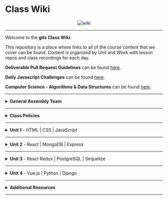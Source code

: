 # Class Wiki

<div align="center">
  <img src="https://i.imgur.com/e2Ma89q.png" alt="wiki">
</div>

___
Welcome to the <b>gits Class Wiki</b>.

This repository is a place where links to all of the course content that we cover can be found. Content is organized by <i>Unit</i> and <i>Week</i> with lesson repos and class recordings for each day.

<b>Deliverable Pull Request Guidelines</b> can be found [here](https://github.com/tree/main/template_pull_request).

<b>Daily Javascript Challenges</b> can be found [here](https://github.com/tree/main/daily_js_challenges).

<b>Computer Science - Algorithms & Data Structures</b> can be found [here](https://github.com/tree/main/cs_data_structures).

____
<details><summary><strong>General Assembly Team</strong></summary><p>

<ul type="none">

<li><details><summary><strong>Instructors</strong></summary><p>

<p>Even though you'll be in different Groups, you'll often engage with each of the instructors at several points and have access to the instructional recordings of <i>all three</i> teams.</p>

<ul type="none">

<li><details><summary>Group 1</summary>

____

<div align="center">
  <img width="200px" src="https://i.imgur.com/W0E8Vel.png" alt="ben">
  <h3>Ben Manning</h3>
  <h4>Lead Instructor</h4>
  <p>Hey everyone, my name is Ben Manning and I’ll be the <b>Lead Instructor</b> for Group 1 in this course. I’ll be leading the majority of your lessons and guiding you throughout this course.</p>
  <p>I’m an engineer specializing in full stack development and working with small start ups. I have worked with a wide range of technologies and teams in my career and look forward to sharing those experiences. I’m excited to be working with y’all throughout the next 3 months!</p>
  <span><a href="https://github.com/ben-manning">GitHub</a> | <a href="https://www.linkedin.com/in/manningben/">LinkedIn</a></span>
  <br>
</div>

____

<div align="center">
  <img width="200px" src="https://i.imgur.com/At6UUjZ.png" alt="nabila">
  <h3>Nabila Ayaba</h3>
  <h4>Instructional Associate</h4>
  <p>Hello, my name is Nabila and I'm the <b>Instructional Associate</b> for Group 1 for the duration of the Immersive.  I will provide support during lessons, grade your assignments, take attendance and help with troubleshooting.</p>
  <p>I'm a barista-turned-software engineer whose hobbies include reading, collecting beautiful stationery, and eating copious amounts of jollof rice!  I  graduated from the GA Software Engineering Immersive in July of 2021, and can't wait to join all of you on this journey!</p>
  <span><a href="https://github.com/nayaba">GitHub</a> | <a href="https://www.linkedin.com/in/nabila-ayaba/">LinkedIn</a> | <a href="https://nayaba.github.io/">My Personal Website</a></span>
  <br>
</div>

____

</p></details></li>

<li><details><summary>Group 2</summary>

____

<div align="center">
  <img width="200px" src="https://i.imgur.com/xDwQZ7E.png" alt="jeremy">
  <h3>Jeremy Taubman</h3>
  <h4>Lead Instructor</h4>
  <p>My name is Jeremy Taubman, I live outside of New York City and have been with GA since 2019. I will be the <b>Lead Instructor</b> for Group 2 for this immersive.</p>
  <p>Outside of programming, I enjoy music, cooking, and solving crossword puzzles. I love learning new things, building up projects with Javascript and Python, and can make some of the best Ramen you’ll ever have.</p>
  <span><a href="https://github.com/taubman33">GitHub</a> | <a href="https://www.linkedin.com/in/jeremy-taubman/">LinkedIn</a></span>
  <br>
</div>

____

<div align="center">
  <img width="200px" src="https://i.imgur.com/TkTJmAs.png" alt="brittany">
  <h3>Brittany Morataya</h3>
  <h4>Instructional Associate</h4>
  <p>My name is Brittany and I will be your <b>Instructor Associate (IA)</b> for Group 2. I will be here as added support through your journey of becoming a software engineer.</p>
  <p>As a GA graduate, I have been in your shoes and understand what it takes to get through such a course. As for my experience, with a focus in front-end design, I freelanced for multiple clients implementing skills from previous experience with managing teams, data collection, and communication to provide a positive and open space for colleagues and clients. This will be my second cohort as an IA and I am excited to guide and help shape your minds.</p>
  <span><a href="https://github.com/bmorataya3">GitHub</a> | <a href="https://www.linkedin.com/in/brittany-morataya/">LinkedIn</a></span>
  <br>
</div>

____

</p></details></li>

<li><details><summary>Group 3</summary>

____

<div align="center">
  <img width="200px" src="https://i.imgur.com/rh0nUDn.png" alt="john">
  <h3>John Jacobs</h3>
  <h4>Lead Instructor</h4>
  <p>Hello! My name is John and I am one of the <b>Lead Instructors</b> for Group 3 of this Software Engineering Immersive. Michael Lackey and I will be leading lessons, grading your assignments, and managing the classroom environment.
I have been with GA since January 2019 first as a student, then as Instructor Associate, and now as Instructor Lead. I love building personal projects and continuing to learn new technologies. ReactJS is my favorite tech and I actually enjoy the debugging process.</p>
  <span><a href="https://github.com/GopherEverett">GitHub</a> | <a href="https://www.linkedin.com/in/john-a-jacobs/">LinkedIn</a> | <a href="https://www.johnandrewjacobs.com/">My Personal Website</a></span>
  <br>
</div>

____

<div align="center">
  <img width="200px" src="https://i.imgur.com/CtbHzuV.png" alt="michael">
  <h3>Michael Lackey</h3>
  <h4>Lead Instructor</h4>
  <p>Hi! My name is Michael and I am one of the <b>Lead Instructors</b> for Group 3 for the duration of the Immersive!  Alongside John Jacobs, I will lead many of your lessons, grade your assignments, and will always be available for questions and debugging.</p>
  <p>I am a software engineer with a proven track record in healthcare. I have a passion for people and love to tackle complex problems. As a seasoned leader, I am driven to help those I work with to see their potential. I’ve been with GA since 2020. I love styling with CSS and working with Front End dev frameworks like ReactJS!</p>
  <span><a href="https://github.com/mlackey9601">GitHub</a> | <a href="https://www.linkedin.com/in/michaelglackey/">LinkedIn</a> | <a href="https://michaellackey.com/">My Personal Website</a></span>
  <br>
</div>

____

</p></details></li>

</ul>

</p></details></li>

<li><details><summary><strong>Teaching Assistants</strong></summary><p>

<p>TAs will lead nightly study and debugging sessions that are <b>highly recommended</b> to attend.</p>

____

<div align="center">
  <img width="200px" src="https://i.imgur.com/WW9uE5K.png" alt="glenn">
  <h3>Glenn Brown</h3>
  <h4>Teaching Assistant</h4>
<!--   <p>Hello everyone, I am a default placeholder for an instructors introduction paragraph. This instructor's role will be to be a faceless representation of what an instructor might be, but nothing more. They will lead no lessons, they will offer no help, they will father no sons. They are void.</p>
  <p>I am nothing but a filler for where an instructor might put their personal brand statement! I just sit here and fill space so that the developer can see what it might look like when an instructor has actually provided them with their intro. I have no purpose beyond that and my existence is meaningless!</p> -->
  <span><a href="https://github.com/smpr">GitHub</a> | <a href="https://www.linkedin.com/in/glenncrismanbrown/">LinkedIn</a></span>
  <br>
</div>

____

<div align="center">
  <img width="200px" src="https://i.imgur.com/dH5Pznf.png" alt="default">
  <h3>Grant Menke</h3>
  <h4>Teaching Assistant</h4>
<!--   <p>Hello everyone, I am a default placeholder for an instructors introduction paragraph. This instructor's role will be to be a faceless representation of what an instructor might be, but nothing more. They will lead no lessons, they will offer no help, they will father no sons. They are void.</p>
  <p>I am nothing but a filler for where an instructor might put their personal brand statement! I just sit here and fill space so that the developer can see what it might look like when an instructor has actually provided them with their intro. I have no purpose beyond that and my existence is meaningless!</p> -->
<!--   <span><a href="https://github.com/">GitHub</a> | <a href="https://linkedin.com/">LinkedIn</a></span> -->
  <br>
</div>

____

<div align="center">
  <img width="200px" src="https://i.imgur.com/dH5Pznf.png" alt="default">
  <h3>Sebastiano Foresi</h3>
  <h4>Teaching Assistant</h4>
<!--   <p>Hello everyone, I am a default placeholder for an instructors introduction paragraph. This instructor's role will be to be a faceless representation of what an instructor might be, but nothing more. They will lead no lessons, they will offer no help, they will father no sons. They are void.</p>
  <p>I am nothing but a filler for where an instructor might put their personal brand statement! I just sit here and fill space so that the developer can see what it might look like when an instructor has actually provided them with their intro. I have no purpose beyond that and my existence is meaningless!</p> -->
<!--   <span><a href="https://github.com/">GitHub</a> | <a href="https://linkedin.com/">LinkedIn</a></span> -->
  <br>
</div>

____

</p></details></li>

<li><details><summary><strong>Student Success</strong></summary><p>

<p>This teams job is to ensure your success <i>during</i> the immersive. Any administrative, financial, or interpersonal questions can be directed to them.</p>

____

<div align="center">
  <img width="200px" src="https://i.imgur.com/RxiKXwx.png" alt="david">
  <h3>David Allison</h3>
  <h4>Student Success Specialist</h4>
<!--   <p>Hello everyone, I am a default placeholder for an instructors introduction paragraph. This instructor's role will be to be a faceless representation of what an instructor might be, but nothing more. They will lead no lessons, they will offer no help, they will father no sons. They are void.</p>
  <p>I am nothing but a filler for where an instructor might put their personal brand statement! I just sit here and fill space so that the developer can see what it might look like when an instructor has actually provided them with their intro. I have no purpose beyond that and my existence is meaningless!</p> -->
  <span><a href="https://www.linkedin.com/in/david-allison1/">LinkedIn</a></span>
  <br>
</div>

<!-- ____

<div align="center">
  <img width="200px" src="https://i.imgur.com/dH5Pznf.png" alt="default">
  <h3>Unknown</h3>
  <h4>Student Success Specialist</h4>
  <p>Hello everyone, I am a default placeholder for an instructors introduction paragraph. This instructor's role will be to be a faceless representation of what an instructor might be, but nothing more. They will lead no lessons, they will offer no help, they will father no sons. They are void.</p>
  <p>I am nothing but a filler for where an instructor might put their personal brand statement! I just sit here and fill space so that the developer can see what it might look like when an instructor has actually provided them with their intro. I have no purpose beyond that and my existence is meaningless!</p>
  <span><a href="https://github.com/">GitHub</a> | <a href="https://linkedin.com/">LinkedIn</a></span>
  <br>
</div> -->

____

</p></details></li>

<li><details><summary><strong>Outcomes Team</strong></summary><p>

<p>This teams job is to ensure your success <i>after</i> the immersive is complete. Any job search, resume, LinkedIn, or interview questions can be directed to them.</p>

____

<div align="center">
  <img width="200px" src="https://i.imgur.com/dH5Pznf.png" alt="brittany">
  <h3>Brittany Dawson</h3>
  <h4>Career Coach</h4>
<!--   <p>Hello everyone, I am a default placeholder for an instructors introduction paragraph. This instructor's role will be to be a faceless representation of what an instructor might be, but nothing more. They will lead no lessons, they will offer no help, they will father no sons. They are void.</p>
  <p>I am nothing but a filler for where an instructor might put their personal brand statement! I just sit here and fill space so that the developer can see what it might look like when an instructor has actually provided them with their intro. I have no purpose beyond that and my existence is meaningless!</p> -->
  <span><a href="https://www.linkedin.com/">LinkedIn</a></span>
  <br>
</div>

____

<div align="center">
  <img width="200px" src="https://i.imgur.com/Yj9mGfP.png" alt="lisa">
  <h3>Lisa Dubler</h3>
  <h4>Career Coach</h4>
  <p>Lisa Dubler (she/her) is a Career Coach with 10+ years of experience supporting leaders at all levels, from recent college grads to senior executives, by connecting them with the resources that they need in order to thrive both personally and professionally.</p>
  <p>As a career changer herself with experience in higher education, non-profit, media-tech, philanthropy, and tech-education, Lisa knows first-hand the challenges that come with navigating a career pivot. It can feel intimidating and overwhelming, but it does not need to be! Through a strengths and action-based approach, tailored to your short-term and long-term goals, Lisa helps job seekers breakthrough blockers to get to where they want to be.</p>
  <span><a href="https://www.linkedin.com/in/lisadubler/">LinkedIn</a></span>
  <br>
</div>

____

<div align="center">
  <img width="200px" src="https://i.imgur.com/aaAVq6k.png" alt="jessica">
  <h3>Jessica Li</h3>
  <h4>Career Coach</h4>
  <p>Hi There! I’m Jessica and I’m one of the <b>Career Coaches</b> for this immersive. I’ll be supporting you all as you transition into the world as a software developer. I’m based in sunny California, San Francisco to be exact <i>#karlthefog</i>. I’ve changed careers 2-3 times, so I kind-a get of how intimidating and scary this process can be. I’ve been working career changers to new grads on their job search since 2016. I’ve been with GA for a little over a year.</p>
  <p>When I’m not working, you can find me on my yoga mat or find new recipes to cook in the kitchen! My most recent kitchen adventure accomplishment— apple custard pie with a cinnamon streusel (I even made the pie crust from scratch).</p>
  <span><a href="https://www.linkedin.com/in/jmli3512/">LinkedIn</a></span>
  <br><br>
  <span><p><i>If you plan on adding me on LinkedIn, drop a note to let me know that you’re part of the gits cohort. I don’t accept connections from folks without a note.</i></p></span>
</div>

____

</p></details></li>

</ul></details>

____
<details><summary><strong>Class Policies</strong></summary><p>

Below, you will find Class Policies and Requirements as laid out in Orientation and conveyed by the Instructional Team.  We compile them here for your reference and review.

</p>

<ul type="none">

<li><details><summary><strong>Code of Conduct</strong></summary><p>

<ul>
  <li>Foster a productive classroom environment.</li>
  <li>Treat others with respect and dignity.</li>
  <li>Remember that everyone is coming at this with a different background.</li>
  <li>Professionalism in all methods of communication, both in-person <i>and</i> online.
    <ul>
      <li>Slack is an extension of our on-campus community. We ask that you remain courteous, respectful, and professional while engaging on Slack.</li>
    </ul>
  </li>
  <li><b>Zero tolerance for plagiarism and cheating.</b></li>
</ul>

</p></details></li>

<li><details><summary><strong>Deliverable Submission Requirements</strong></summary><p>

<ul>
  <li>Deliverables must be submitted following the <a href="https://github.com/tree/main/template_pull_request">PR Guidelines</a>.</li>
  <li>Students must meet deliverable requirements for the submission to be marked as "Complete".</li>
  <li>Deliverables are <i>always</i> due the following class day at the beginning of class, unless otherwise stated.</li>
  <li>There is a grace period for re-submission or late submission.  All re-submits/late submits are due the <b>Monday following the week of assignment</b>.
    <ul>
      <li>Deliverables assigned on Fridays <b>do not</b> have a re-submit <i>or</i> late submit grace period.</li>
      <li>Deliverables submitted <i>after</i> the grace period <b>will not</b> be graded or accepted and will be marked as "Incomplete".</li>
    </ul>
  </li>
</ul>

</p></details></li>

<li><details><summary><strong>Graduation Requirements</strong></summary><p>

<ul>
  <li>Meet Project Requirements.
    <ul><li>Satisfactorily complete and present a project for <i>each</i> of the <b>4</b> units.</li></ul>
  </li>
  <li>Submit and complete a <i>minimum</i> of <b>80%</b> of deliverables (labs, homework, etc.).</li>
  <li>Adhere to attendance policy.
    <ul>
      <li>Students are allowed <b>3</b> absences over the <i>entire</i> course.</li>
      <li><b>3</b> tardies or early departures equals <b>1</b> absence.</li>
      <li>Tardy policy <i>includes</i> Outcomes participation.</li>
    </ul>
  </li>
</ul>

</p></details></li>

<li><details><summary><strong>A Note on Plagiarism</strong></summary><p>

<ul>
  <li>Plagiarism is a serious offense and grounds for immediate withdrawal.</li>
  <li>You are encouraged to ask others, including students, instructors, and sites like <i>Stack Overflow</i> for help. However, it is <b><i>not acceptable to copy</i></b> another persons code and submit it as your own. More importantly, it is detrimental to your own learning and growth.</li>
  <li>Small snippets of code that solve small problems taken from sites like <i>Stack Overflow</i> are generally an exception to this rule. If you aren't sure, it is your responsibility to <b><i>ask your instructor</i></b>. To be on the safe side, we ask that you credit the person/resource you got the code from in a comment, and let an instructor take a look at it.</li>
</ul>

</p></details></li>

<li><details><summary><strong>Observed Holidays</strong></summary><p>

<p>
The following dates are observed Holidays for this immersive.  There will be no class days on or within any of the date ranges listed below.  If you have any questions regarding Holidays, or have a special circumstance, please don't hesitate to reach out to your instructional team.
</p>

| Holiday | Dates |
|:---:|:---:|
| President's Day | February 21st, 2022 |

</p></details></li>

</ul></details>

____
<details><summary><strong>Unit 1</strong> - HTML | CSS | JavaScript</summary><p>

<ul type="none">

  <li><details><summary><strong>Week 1</strong></summary><p>

  <p>
  In Week 1, we review the fundamental concepts of <b>HTML</b>, <b>CSS</b>, and <b>JavaScript</b> along with introducing <b>git</b> workflow, <b>terminal</b> commands, and writing professional <b>markdown</b> files. We also learn about the <b>JavaScript DOM</b> and how to use <b>events</b> to affect it.
  </p>

  | Monday | Tuesday | Wednesday | Thursday | Friday |
  |:---:|:---:|:---:|:---:|:---:|
  | President's Day | [Unit 1 Installations](https://github.com/tree/main/u1_installations) | [Github / Homework Submission](https://github.com/tree/main/u1_lesson_github) | [Flexbox Froggy](https://flexboxfroggy.com/) | [Grid Garden](https://cssgridgarden.com/) |
  |  | [Terminal Lesson](https://github.com/tree/main/u1_lesson_terminal) | [Intro to HTML](https://github.com/tree/main/u1_lesson_intro_HTML) | [JS Datatypes](https://github.com/tree/main/u1_lesson_js_data_types) | [Intro to JS DOM](https://github.com/tree/main/u1_lesson_intro_DOM) |
  |  | [Git Lesson](https://github.com/tree/main/u1_lesson_git) | [Intro to CSS](https://github.com/tree/main/u1_lesson_intro_CSS) | [JS Arrays](https://github.com/tree/main/u1_lesson_js_arrays) | [JS DOM Quotes Lab](https://github.com/tree/main/u1_lab_DOM_quotes) |
  |  | [VS Code Lesson](https://github.com/tree/main/u1_lesson_VSCode) | [Fake Resume Lab](https://github.com/tree/main/u1_lab_fake_resume) | [JS Loops & Control Flow](https://github.com/tree/main/u1_lesson_loops_and_control_flow) | [JS Events](https://github.com/tree/main/u1_lesson_js_events) |
  |  | [Star Wars HW](https://github.com/tree/main/u1_hw_star_wars) | [Flexbox / Grid](https://github.com/tree/main/u1_lesson_flex_grid) | [JS Functions](https://github.com/tree/main/u1_lesson_js_functions) | [JS Dots Game Lab](https://github.com/tree/main/u1_lab_dots) |
  |  |  | [Markdown / ReadMe HW](https://github.com/tree/main/u1_hw_markdown) | [JS Scope](https://github.com/tree/main/u1_lesson_js_scope) | [Tic Tac Toe HW](https://github.com/tree/main/u1_hw_tic_tac_toe) |
  |  |  |  | [Control Flow Adventure HW](https://github.com/tree/main/u1_hw_control_flow_adventure) |  |

  <ul type="none">

  <li><details><summary>Class Recordings - Group 1</summary><p>

  | Monday | Tuesday | Wednesday | Thursday | Friday |
  |:---:|:---:|:---:|:---:|:---:|
  | No Recording | [Recording](https://generalassembly.zoom.us/rec/share/rRARzphk3JdN5y303Dq4251usT-d61AKOFtjrQCyzZXlJM7JyyeHC0CooZHY7UY.eK0-LlpXWwyj79AA) | [Recording](https://generalassembly.zoom.us/rec/share/721lccLe-Mb0JcUXk0mbFJvSR_L2D_RaBTr958SS4EgYMiAW7Ax1LWCrIXhaNQ.B0lHjvNrzwhoZXY0) | [Recording](https://generalassembly.zoom.us/rec/share/Aoa6XZv4H0tU77pkIh8lwFZLv5CUj5kFzoYY7VuKd1nRfyf10SW4JLaoIR9Q2odO.xIJNCAelLp64cDcK) | [Recording](https://urldefense.com/v3/__https://generalassembly.zoom.us/rec/share/BuF6OB5ALmAf1w[…]nfisGsg1ayOTI-j_62PmcubYvZJUVhDjFttNPbWLOGGyaf2bGFgeWyUED63A$) |
  |  | Passcode: `j!s^jbz5` | Passcode: `hDbteR@1` | Passcode: `9UiGLFg^` | Passcode: `4Id^x^L!` |

  </p></details></li>

  <li><details><summary>Class Recordings - Group 2</summary><p>

  | Monday | Tuesday | Wednesday | Thursday | Friday |
  |:---:|:---:|:---:|:---:|:---:|
  | No Recording | [Recording](https://generalassembly.zoom.us/rec/share/s4PSqe-t5bVjaRuSelBLAsNjcngZEYCP1mIZ8KtOjEwohMG4JwyWqK-O60clHyqr.moz82Vt_zHAEl9KW) | [Recording](https://generalassembly.zoom.us/rec/share/kZYh0nGB2xttYT5wJsftaLyxLtu_NYHU5XD2qjWl138KU1O7TsLW7YVMItLjQR8.0MHpc_nkFZmsyPpw) | [Recording](https://generalassembly.zoom.us/rec/share/V0IgvtBVsZIbeSI-ft6TIp9poPYweubeA_b3lDbZ1yMPDWKnEwVGi2xwcGBgpJx0.Z8Z2qhbY0O_YaHOC ) | [Recording](https://generalassembly.zoom.us/rec/share/OPoNnLfcYS2Bf-4H1fUrmUfqxcl62YeY4mWR6Sp8hFUj8FyGQa4HXHW2oXoYSSo.1vnSnKo0qYDkbLlE) |
  |  | Passcode: `.L+06ej9` | Passcode: `k0yi!?y&` | Passcode: `6q0!HxR%` | Passcode: `X&nV!!9$` |

  </p></details></li>

  <li><details><summary>Class Recordings - Group 3</summary><p>

  | Monday | Tuesday | Wednesday | Thursday | Friday |
  |:---:|:---:|:---:|:---:|:---:|
  | No Recording | [Recording](https://generalassembly.zoom.us/rec/share/na5o8zJmIoTLCPGLUkcIWH1oXcLpp3KKPiDzMDmGwHR5WA7v7vCnG8aVcbX4yW0L.rgYxI-945NZEtdra) | [Recording](https://generalassembly.zoom.us/rec/share/KckB_OA9IiortPxZrsSxcypHDWYpUIsr9Ei55EGvhgjegE-wEQexUV9ruuYzD_h-.kYebdqpvxVnlmUpW) | [Recording](https://generalassembly.zoom.us/rec/share/wLZV-tyKkVavyjyqVk1Ev11Aj807nAw3H3ptUw6sOJxJvdNV0c_Q8_it5vxWP3kP._z3AGIYe4O6RfWSq) | [Recording](https://generalassembly.zoom.us/rec/share/BSlY_VvAq7wREpfXEnJ2gQS5WAjQzVZols84OuI4DNs19dPZiK3PtKWmb3vJeN2X.eoHcYo5k4wE4I_Ug) |
  |  | Passcode: `2v!*MfHr` | Passcode: `5Fgvm*2q` | Passcode: `ik+9z54e` | Passcode: `5r*tHpd?` |

  </p></details></li>

  </ul>

  ___
  </p></details></li>

  <li><details><summary><strong>Week 2</strong></summary><p>

  <p>
  In Week 2, we practice more <b>DOM Manipulation</b> and are introduced to <b>Daily JavaScript Challenges</b> and basic algorithmic problem solving. We learn about <b>ES6</b> syntax along with <b>Higher Order Functions</b> and <b>Object Oriented Programming</b> in JavaScript. At the end of the week, we learn how to call on external data sources with <b>APIs</b>.
  </p>

  | Monday | Tuesday | Wednesday | Thursday | Friday |
  |:---:|:---:|:---:|:---:|:---:|
  | [Tic Tac Toe Work Time](https://github.com/tree/main/u1_hw_tic_tac_toe) | [Intro Daily JS Challenges](https://github.com/tree/main/daily_js_challenges) | [JS HOF](https://github.com/tree/main/u1_lesson_HOF) | [Box Model Practice](https://github.com/tree/main/u1_lab_box_model) | [Intro to APIs](https://github.com/tree/main/u1_lesson_intro_to_APIs) |
  |  | [JS Objects](https://github.com/tree/main/u1_lesson_js_objects) | [JS HOF Lab](https://github.com/tree/main/u1_lab_HOF) | [Intro to OOP](https://github.com/tree/main/u1_lesson_OOP) | [Dogs API Lab](https://github.com/tree/main/u1_lab_API_dogs) |
  |  | [Jurassic Objects Lab](https://github.com/tree/main/u1_lab_jurassic_objects) | [JS HOF HW](https://github.com/tree/main/u1_hw_HOF) | [OOP Exercise Lab](https://github.com/tree/main/u1_lab_OOP_exercise) | [TMDB Lab / HW](https://github.com/tree/main/u1_lab_TMDB_API) |
  |  | [ES6 Syntax](https://github.com/tree/main/u1_lesson_ES6) |  | [Donut Adventure Lab](https://github.com/tree/main/u1_lab_donut_adventure) | [P1 Prompt](https://github.com/tree/main/u1_project_prompt) |
  |  | [ES6 Lab](https://github.com/tree/main/u1_lab_ES6_practice) |  | [JS Fast & Furious HW](https://github.com/tree/main/u1_hw_fast_and_furious) |  |
  |  | [CodeWars HW](https://github.com/tree/main/u1_hw_codewars_challenges) |  |  |  |

  <ul type="none">

  <li><details><summary>Class Recordings - Group 1</summary><p>

  | Monday | Tuesday | Wednesday | Thursday | Friday |
  |:---:|:---:|:---:|:---:|:---:|
  | No Recording | [Recording](https://generalassembly.zoom.us/rec/share/PUQDZgpoGixIygIlPUcYsKOaF_l9JDeMhkLkcW3JOvFexEY2eKLE1smp10cXwmvk.eDZ7Z9otb2L9q1Pu) | [Recording](https://generalassembly.zoom.us/rec/share/IVTO9WmSpSsLpgP8PbpmM0Krh7TIsEt117gkKOuXSaSB5m7HURwGGDc7WTFifIE3.8ArFknoIe9cxwVgx) | [Recording](https://generalassembly.zoom.us/rec/share/bUlQ8beQFAjJ1AWvzlDm6tqQDK1OnXTCy550sVLsvHpjJ90VeJWw6iVKIJ9rdSZ_.WoT6QC2NvwyDJhrF) | [Recording](https://generalassembly.zoom.us/rec/share/LqhJp6A4Syz5rOpTuflXNYKu9t7hjbVMVRHutbsscc_ihtH6ModmCcOi85HeA7m7.Ne5KPqrZpzaUHjp5) |
  |  | Passcode: `q7?dg5q$` | Passcode: `dhZU4jK$` | Passcode: `u%=Z&3qP` | Passcode: `n4hLF^$5` |

  </p></details></li>

  <li><details><summary>Class Recordings - Group 2</summary><p>

 | Monday | Tuesday | Wednesday | Thursday | Friday |
  |:---:|:---:|:---:|:---:|:---:|
  | No Recording | [Recording](https://generalassembly.zoom.us/rec/share/HRgknB9H971OVRZGIWG73uKZ6ebYmagxkhaTzuo9A-7MuxASGwq6UGY9QrBLis4L.ZedA3rPq6vGtqcrW) | [Recording](https://generalassembly.zoom.us/rec/share/BQLyrGzgzT2M81N4PfQL0U2hcOQpGzYXqovlEyc1KYCcNQTRkAjVT-7MtWrrvlE_.GoB9TvCGeWnSBpKa) | [Recording](https://generalassembly.zoom.us/rec/share/1vkRBHNXgNJjrx59JaGnd4tbvB576VHU5IzRGRl_HOfMWeYIMtUJP5KStwSBjeGh.wSGlfDWq2sSuNXwE) | [Recording](https://generalassembly.zoom.us/rec/share/FOe4PdPAQKsKFKo9ERqrqAblLGO9cbzM8TmgcZqrKlFm38f3FTzTJq_6_EhOWEKp.OXrxdCVaC1JUpbwL) |
  |  | Passcode: `1zNN#Jpe` | Passcode: `4Lq!sK&+` | Passcode: `8Fpq5?Hd` | Passcode: `#EAKv8js` |

  </p></details></li>

   <li><details><summary>Class Recordings - Group 3</summary><p>

 | Monday | Tuesday | Wednesday | Thursday | Friday |
  |:---:|:---:|:---:|:---:|:---:|
  | No Recording | [Recording](https://generalassembly.zoom.us/rec/share/vhKLQszO_AVWDyp3EYIFStcE1SNghLvbTrMc2WcUn5-OM_R1B-8RrxaTAboWmswB.FHEZthAlPBrqY1g8) | [Recording](https://generalassembly.zoom.us/rec/share/r84eqUeLp-JGaNmPV2w3GZf-mdK_u0O_o0wT3iy-_oYQex_RXLJ2rdyXEb-TKI4F.Oo47LJdb7dgL_QBi) | [Recording](https://generalassembly.zoom.us/rec/share/bOCIqz_eej9ncR1YQAxkyQmErZTERTeyulI9Ze8Hxxb1K4523Adv2u2rdaBYz8TY.UVInEmSTahxyLodR) | [Recording](https://generalassembly.zoom.us/rec/share/bfLq7BxJohHhA8I9adKj9COVmCl-lm5hRoqaBJJkO8SMp9xL7EaT7V390bXIAEz-.Szw4mEuD8bQS15cV) |
  |  | Passcode: `hCV%2rxC` | Passcode: `EK*iP=7w` | Passcode: `ddZ44M.B` | Passcode: `Wiye07#L` |

  </p></details></li>

  </ul>

  </p></details></li>

</p></details>

___
<details><summary><strong>Unit 2</strong> - React | MongoDB | Express</summary><p>

<ul type="none">

  <li><details><summary><strong>Week 4</strong></summary><p>

   <p>
     In Week 4, we learn all about <b>React</b> and what an amazing JavaScript library it can be for developers. We learn the concepts of <b>components</b>, <b>props</b>, and about <b>React Hooks</b> and <b>functional components</b>. We learn about <b>useState</b> and how to use it to manage our state within our apps. We also get into how we can use <b>useEffect</b> to make axios calls in our React apps. Finally at the end of the week, we learn <b>React Router</b>, a powerful tool for navigating around our virtual DOM.
  </p>

  | Monday | Tuesday | Wednesday | Thursday | Friday |
  |:---:|:---:|:---:|:---:|:---:|
  | [Intro to React](https://github.com/tree/main/u2_lesson_intro_to_react) | [Component Hierarchy Diagrams](https://github.com/tree/main/u2_lesson_component_hierarchy) | [Intro to useEffect](https://github.com/tree/main/u2_lesson_useEffect) | [Conditional Rendering](https://github.com/tree/main/u2_lesson_conditional_rendering) | [React Router](https://github.com/tree/main/u2_lesson_react_router) |
  | [React Components](https://github.com/tree/main/u2_lesson_react_components) | [React Mapping Components](https://github.com/tree/main/u2_lesson_react_mapping_components) | [Stoplight Lab](https://github.com/tree/main/u2_lab_useEffect_stoplight) | [Conditional Rendering Lab](https://github.com/tree/main/u2_lab_conditional_rendering) | [React Router Lab](https://github.com/tree/main/u2_lab_react_router) |
  | [React Props](https://github.com/tree/main/u2_lesson_react_props) | [Mapping Components Lab](https://github.com/tree/main/u2_lab_mapping_components) | [Groceries Lab (bonus)](https://github.com/tree/main/u2_lab_groceries) | [React w/ APIs](https://github.com/tree/main/u2_lesson_react_APIs) | [MongoDB Install](https://github.com/tree/main/u2_lesson_mongo_install) |
  | [LOTR Lab](https://github.com/tree/main/u2_lab_react_LOTR) | [Intro to State & Hooks](https://github.com/tree/main/u2_lesson_intro_to_state) | [Dr. Who Lab (bonus)](https://github.com/tree/main/u2_lab_dr_who) | [Kanye useEffect Lab](https://github.com/tree/main/u2_lab_kanye_useEffect) | [RAWG Router Lab / HW](https://github.com/tree/main/u2_hw_RAWG_router) |
  | [React Quiz HW](https://github.com/tree/main/u2_hw_react_quiz) | [Hooks ATM Lab](https://github.com/tree/main/u2_lab_hooks_ATM) | [Password Validator Lab (bonus)](https://github.com/tree/main/u2_lab_password_validator) | [React Calculator HW](https://github.com/tree/main/u2_hw_react_calculator) |  |
  |  | [Likes Lab](https://github.com/tree/main/u2_lab_likes) |  |  |  |
  |  | [Movie Mapping HW](https://github.com/tree/main/u2_hw_movie_mapping) |  |  |  |

  <ul type="none">

  <li><details><summary>Class Recordings - Group 1</summary><p>

  | Monday | Tuesday | Wednesday | Thursday | Friday |
  |:---:|:---:|:---:|:---:|:---:|
  | [Recording](https://generalassembly.zoom.us/rec/share/XISkJqfobaRZvYgz1Jrg9Bfi3sLl4814qYoEdYxVFmmOPw2F2cZGbZxzz09mtS7q.zNPws4ingiK5pa4h) | [Recording](https://generalassembly.zoom.us/rec/share/NOSwmJ3cWcCy3TllHYDwf97pQ8CuS050LEIbMlD_FIhQqs5Y6mP8Eo6duj7TR67h.kOWqB1P15JK9zx68) | [Recording](https://generalassembly.zoom.us/rec/share/J7Id8gRXF6EM7SJl1ktzvZvmIcK39QkaLs3mqg3dTvJ0lgjm2gVl_kk-ZrzVUEQk.2X8wYH9X1ZVs-cCv) | [Recording](https://generalassembly.zoom.us/rec/share/5BQ40rH6O5Il2FSCY04gTSynjMb_JpnueTcm7Z3b8yoQvmP1_amnUBirdZshI8IR.2k0Y03il-vzR12cu) | [Recording](https://generalassembly.zoom.us/rec/share/5bLZgscI_41MsyfV9uWhPeIGwv62Rrs2tMW6K-H0XDT5-WsTxbDUAKR5SANi3tsR.m7D_d_8Z26YT-x2J) |
  | Passcode: `8eOkNVS$` | Passcode: `?7+Lc?3P` | Passcode: `#iM2R+!&` | Passcode: `djl$6mV^` | Passcode: `C=Gp2SCR` |

  </p></details></li>

  <li><details><summary>Class Recordings - Group 2</summary><p>

 | Monday | Tuesday | Wednesday | Thursday | Friday |
  |:---:|:---:|:---:|:---:|:---:|
  | [Recording](https://generalassembly.zoom.us/rec/share/vvYDtP7EUGRA0m8D3YgLiMCsil7kBSqA_t5t0T5YhvDPHLnKnklYWlylZo9Ujild.DFPt92SJhh9aV4vL) | [Recording](https://generalassembly.zoom.us/rec/share/nHTeNVXjzQ5vXf2dqqWEC0C5loRWh5_yNxuwEPqXYQJRjIl1lMllWoqJntqrMtV2.p0ZiNQtpNkISWCiG) | [Recording](https://generalassembly.zoom.us/rec/share/I3GvuTjbsS5Ja3tbQrAfWoh34o4zgLtczBXhWcMhFj9QrNwYe6_do_tcjHO2UUGF.WiWx31YfeEiOtImp) | [Recording](https://generalassembly.zoom.us/rec/share/-Ajg_iEy4TF5VutXrpNIENDbUF2NQho_JZltOmOixYKwN_YW8_Brp5A1U6OXN_OD.BNwAjvqFMSSbLk71) | [Recording](https://generalassembly.zoom.us/rec/share/ojjYVJyWnd1Gva7jLiCYC_Y3VV5QnXRRKOkgCKhFInLlbih2BojrKaA85hbRcVMa.6xSaUNly-E_zMJJ_) |
  | Passcode: `1*Kbt$YG` | Passcode: `2%ndvf^P` | Passcode: `*4#Ce7mT` | Passcode: `#Q5xETCJ` | Passcode: `XV5??bx` |

  </p></details></li>

   <li><details><summary>Class Recordings - Group 3</summary><p>

 | Monday | Tuesday | Wednesday | Thursday | Friday |
  |:---:|:---:|:---:|:---:|:---:|
  | [Recording](https://generalassembly.zoom.us/rec/share/Qe7cgUYYHNerM4NeONMMHtNaohptkfqRa_E-fnSoHI9j24-vs90KJHwa9eDlS65N.uNfGIojS2kJ-f2rY) | [Recording](https://generalassembly.zoom.us/rec/share/SBb-QY597wX16rZ1OxjIHj6nrUTdL5-XQIo9PHhjCNE62SrGtk8bRbiJfQbO8YPh.UwUlRge7VL3CXtJw) | [Recording](https://generalassembly.zoom.us/rec/share/-Arc9ZETcos7z4CdQjo_8tUS8D2TP_qdj5NlILpTuFNDAaEbUPC2si3bBceYxf0t.1Mxj1S-zo1Jg9vv3 ) | [Recording](https://generalassembly.zoom.us/rec/share/K0ru3uaIMW9eDriEW06yh22K7k1rDgs7hdFCUbIiT4NDOLD2yzAEIXOCLIe0Mwme.j_CkEgl7nC6B-S8D) | [Recording](https://generalassembly.zoom.us/rec/share/0a5qSr2MtoAxyuQMCVlRrsGKyQ7Q2ImPk0OILxW--fh9uiWQsTTTS788A1JxLsvl.m5kYGF9ohUh1LB3K) |
  | Passcode: `%%FqXQ6=` | Passcode: `bp3^sCL@` | Passcode: `Yr.u8Um1` | Passcode: `Uq9p36%p` | Passcode: `rr+0f4Q5` |

  </p></details></li>

  </ul>

  ___
  </p></details></li>

  <li><details><summary><strong>Week 5</strong></summary><p>

  <p>
  In Week 5, we are introduced to back-end and get to practice using <b>Express</b> and <b>Express Middleware</b>.  We also learn how to implement <b>controllers</b>.  We then get a taste of <b>MongoDB</b> and <b>mongoose</b> as a way to store our app's data. We round out the week with a huge group <b>Hackathon!</b>
  </p>

  | Monday | Tuesday | Wednesday | Thursday | Friday |
  |:---:|:---:|:---:|:---:|:---:|
  | [Intro to Express](https://github.com/tree/main/u2_lesson_express_intro) | [MongoDB](https://github.com/tree/main/u2_lesson_mongoDB) | [Mongoose Associations](https://github.com/tree/main/u2_lesson_mongoose_associations) | [Full Stackathon](https://github.com/tree/main/u2_full_stackathon) | [Full Stackathon](https://github.com/tree/main/u2_full_stackathon) |
  | [Express Routes](https://github.com/tree/main/u2_lesson_express_routing) | [MongoDB Sneakers Lab](https://github.com/tree/main/u2_lab_mongoDB_sneakers) | [ERD](https://github.com/tree/main/u2_lesson_ERD) | []() | []() |
  | [Intro to Middleware](https://github.com/tree/main/u2_lesson_express_middleware) | [Mongo / Mongoose Data Model](https://github.com/tree/main/u2_lesson_mongoose_data_model) | [Group Git](https://github.com/tree/main/u2_lesson_group_git) | []() | [Heroku Deployment Walkthrough](https://github.com/tree/main/deployment_MERN) |
  | [Express Controllers](https://github.com/tree/main/u2_lesson_express_controllers) | [Mongoose Express](https://github.com/tree/main/u2_lesson_mongoose_express) | [Full Stackathon Planning HW](https://github.com/tree/main/u2_full_stackathon) | []() | [Heroku Deployment Recording](https://generalassembly.zoom.us/rec/share/RQk0dN8oiwddKZY0zYOgRwNxuq4wXeuih90hzs_rEQJ_GLCpGpeopevvY41tb8js.f17WJtb_GWsIUjxx) |
  | [Express Fruits HW](https://github.com/tree/main/u2_hw_express_fruits) | [Mongoose Plants HW](https://github.com/tree/main/u2_hw_mongoose_plants) | []() | []() | Passcode: `km?RE77S` |

  <ul type="none">

  <li><details><summary>Class Recordings - Group 1</summary><p>

  | Monday | Tuesday | Wednesday | Thursday | Friday |
  |:---:|:---:|:---:|:---:|:---:|
  | [Recording](https://generalassembly.zoom.us/rec/share/vxxcdLm1meRqitNmLewIlpC57QhNBs0UbfvNFJoq_Om5ZxMWoh9_o-T7kphWEC1J.KZ6iMef4ljmKs_iZ) | [Recording](https://generalassembly.zoom.us/rec/share/UIITrfzEq9w8xK0JsqxIEcNnKL0ocSejee7rAs7MhJ18i0Z0gdobcAO8dT0joV6U.HesPjk7zxnZE7Yd0) | [Recording](https://generalassembly.zoom.us/rec/share/6uCG0Chur8yEvUsUa7T6HQiZQ6sR0Dd-liSgceU63k6umLhWY6FcpaeLhZd836UP.LLyl7sTUG6GRDIfU) | No Recording | [Recording](https://generalassembly.zoom.us/rec/share/zk-eOxqV7HeFqo0PF_dUNnDAcoKHUJSoIungRooRGd6sFbWw5MFMgkXJZ94KNH6t.LT2DMT0VUJ4Isvsa) |
  | Passcode: `XaT4p6*$` | Passcode: `U3+D5Hh7` | Passcode: `Lq^B2e8^` |  | Passcode: `0@tZ=FzV` |

  </p></details></li>

  <li><details><summary>Class Recordings - Group 2</summary><p>

 | Monday | Tuesday | Wednesday | Thursday | Friday |
  |:---:|:---:|:---:|:---:|:---:|
  | [Recording](https://generalassembly.zoom.us/rec/share/X5AoxsKberVrmbv_xeb_cZ_5g3LQQP-5lbfkm-Ou6bvRNort23iYcZpOImPiZMkB.5fp-vSwOxyJW96y0) | [Recording](https://generalassembly.zoom.us/rec/share/IGvqMc1NCq7VxCn7lc5c8FMEnfIrCXWWOrGag26jzuawq91Fw72Q8HHH31EK0hjM.XEVyKYhFT_Si_Am0) | [Recording](https://generalassembly.zoom.us/rec/share/7OFzWkEpqhQFltNOx1AsSBv9QLXRGLlnYtTYpqi-8V_txIFPPLUTKygq-Vh5oTXi.zWEXKellsQyDV4Si) | No Recording | [Recording](https://generalassembly.zoom.us/rec/share/O3CVAILOzXbxE9ToSWGNrz822wa9phj9ahx6133xpUWB3sPbwEjSDWwRncN-MY4C.yUjUyQxWlUEUc6jK) |
  | Passcode: `4dP!9B1A` | Passcode: `%2j.x8%S` | Passcode: `=M8vYBw9` |  | Passcode: `^0UC8&7l` |

  </p></details></li>

   <li><details><summary>Class Recordings - Group 3</summary><p>

 | Monday | Tuesday | Wednesday | Thursday | Friday |
  |:---:|:---:|:---:|:---:|:---:|
  | [Recording](https://generalassembly.zoom.us/rec/share/u3yvxZ86PgDNxO5ToEryk1PfGsbg6DPiVsV7P6xBoWyBil3o62T5FVlqBJ8mcR3n.xtF53Qd1OKUP0kBJ) | [Recording](https://generalassembly.zoom.us/rec/share/ca-sgT3wTcMbu0RbrvNGJ_cEqbaTJCYKnk3rj_MZTUIPS7wPnb8ZJBzw2bKD4Xab.aN0JwJ6ySNPj_M6z) | [Recording](https://generalassembly.zoom.us/rec/share/WefRppthvQSztIJq3OTGDcGicFOB8t-rzoK-h8PSDNN9f8kkqUwt4qLjMRiac2GK.KVs3SRcDv23k7zCC) | No Recording | [Recording](https://generalassembly.zoom.us/rec/share/qhgQNijhpLSRKcpejUcs9TOR4PeMVkuPE1ls0vIIZ51OsmMihvsHU2PcIYAmeCfY.dhRH4hKHPQ7WpMfX) |
  | Passcode: `@OV?1Z3*` | Passcode: `76M?ldC5` | Passcode: `a?GUG0y&` |  | Passcode: `ht4^g%f?` |

  </p></details></li>
    
  <li><details><summary>Class Recordings - Presentations</summary><p>

  | Group 1 | Group 2 | Group 3 |
  |:---:|:---:|:---:|
  | [Recording](https://generalassembly.zoom.us/rec/share/Yz7C8Ioygn8ttAUNH_tVVi7O2jtpGwZgx3vbWxH8dQqpZEuTjEGrkqil_4J0rF-p.wjHvSspxxQwPLVVv) | [Recording](https://generalassembly.zoom.us/rec/share/39zrVhxBwts9YFqyhyD1hRBOUq7p-0RGgNVu2OjBKYkmrCmDMZNd0f3nKfEfFEyJ.8j8EEY4KoxDwHgbI) | [Recording](https://generalassembly.zoom.us/rec/share/TDVeK-nH0qHOwY169iavbkJhMYeeIH5LW98E_CFJ9xUQV9XKgnDmRDizjPSl6h5g.aoB43s1k8XfmQCy4) |
  | Passcode: `*5t&a6kn` | Passcode: `fKA.Wp6=` | Passcode: `g.CVB6Ua` |

  </p></details></li>

  </ul>

  </p></details></li>

</p></details>

___
<details><summary><strong>Unit 3</strong> - React Redux | PostgreSQL | Sequelize</summary><p>

<ul type="none">

  <li><details><summary><strong>Week 7</strong></summary><p>

  <p>
  In Week 7, we are introduced to <b>React Redux</b> as a new way to manage our state in React! We learn about <b>Reducers</b>, <b>Actions</b>, and <b>Types</b>. We also learn how to map our state and actions to props. We also learn how to use a middleware called <b>thunk</b> in conjunction with Redux. We are introduced to <b>SQL databases</b> and start to learn SQL commands to interact with our database.  We also learn about the concept of <b>SQL Joins</b>. Then, we learn all about <b>Sequelize</b> and how it can interpret for our SQL database and our backend Node servers and we learn how to make <b>queries</b> with it!
  </p>

  | Monday | Tuesday | Wednesday | Thursday | Friday |
  |:---:|:---:|:---:|:---:|:---:|
  | [Install Redux Devtools](https://chrome.google.com/webstore/detail/redux-devtools/lmhkpmbekcpmknklioeibfkpmmfibljd?hl=en) | [Redux Middleware](https://github.com/tree/main/u3_lesson_redux_middleware) | [Redux Travel Blog Lab / HW](https://github.com/tree/main/u3_lab_redux_travel_blog) | [SQL Intro](https://github.com/tree/main/u3_lesson_SQL_intro) | [Database Design](https://github.com/tree/main/u3_lesson_database_design) |
  | [Intro to Redux](https://github.com/tree/main/u3_lesson_redux_intro) | [Redux Movies Lab](https://github.com/tree/main/u3_lab_redux_movies) | []() | [SQL Practice Lab](https://github.com/tree/main/u3_lab_SQL_practice) | [Sequelize Intro](https://github.com/tree/main/u3_lesson_sequelize_intro) |
  | [Redux Reducers](https://github.com/tree/main/u3_lesson_redux_reducers) | [Redux Travel Blog Lab / HW](https://github.com/tree/main/u3_lab_redux_travel_blog) | []() | [SQL Joins](https://github.com/tree/main/u3_lesson_SQL_joins) | [Sequelize Queries](https://github.com/tree/main/u3_lesson_sequelize_queries) |
  | [Redux Actions & Types](https://github.com/tree/main/u3_lesson_redux_actions_types) | []() | []() | [SQL Joins Lab](https://github.com/tree/main/u3_lab_SQL_joins) | [Sequelize Query Lab](https://github.com/tree/main/u3_lab_sequelize_querying) |
  | [Mapping State & Actions to Props](https://github.com/tree/main/u3_lesson_mapping_state_props) | []() | []() | [Carmen Sandiego HW](https://github.com/tree/main/u3_hw_carmen_sandiego) | [Sequelize Practice HW](https://github.com/tree/main/u3_hw_sequelize_practice) |
  | [Redux Quiz HW](https://github.com/tree/main/u3_hw_redux_quiz) | []() | []() | []() | []() |

  <ul type="none">

  <li><details><summary>Class Recordings - Group 1</summary><p>

  | Monday | Tuesday | Wednesday | Thursday | Friday |
  |:---:|:---:|:---:|:---:|:---:|
  | [Recording](https://generalassembly.zoom.us/rec/share/JqjuimSRjCEhEOb_A-WcxaVkWmDFfYwjKEgeutDFMEdXdmm99UBNGWqBuymfKzMZ.ikwdtyFVQhOt8C8I) | [Recording](https://generalassembly.zoom.us/rec/share/eDg4Jtp5siIjkRcU0ltUBDSyJP5fPXIuBBZDFlzfCtIJe5SEoDbae11GPN6Dxg3_.xHehIOEsOsCOy4_Y) | No Recording | [Recording](https://generalassembly.zoom.us/rec/share/al64wxSbAGS4nwjWGfZt5_I18jhBybNGrP7llQ1bw1qzeQdHJ8TuBvxfcYeS2jU.SZka1jGjJrBvgIQ6) | [Recording](https://generalassembly.zoom.us/rec/share/XQkqPbBeY_SX9Fz63IXNUIBScmhtwwfuNzA3Yua9QnpNUCiX46CnSzGeLwrKP0vr.feW2G6CqyiPGaFoV) |
  | Passcode: `3hy^zF2K` | Passcode: `H?Ng*Ky3` |  | Passcode: `5cd6w^bk` | Passcode: `=pD&Ft1x` |

  </p></details></li>

  <li><details><summary>Class Recordings - Group 2</summary><p>

 | Monday | Tuesday | Wednesday | Thursday | Friday |
  |:---:|:---:|:---:|:---:|:---:|
  | [Recording](https://generalassembly.zoom.us/rec/share/AIiMCiFUvzFJmzhyTFaUMmcANc79iNM3fdia1FUj4UoUDSW-6D8FNofzuCsgTL2h.41bcMC-TS6Kzf7WH) | [Recording](https://generalassembly.zoom.us/rec/share/PVjN0rUaVtSScZJsEx7ePEov1xVelmitZ-qlCITYWSiLdcmUS4cHEn7JHVMsHQWj.ZpmZ4tfCI6zk74NR) | No Recording | [Recording](https://generalassembly.zoom.us/rec/share/NCr5lGp9q1noiTGFUyIZBY3d5bSZzKOmtb0qlgJ2s0dIj7F2zseThD_RBYVqNShj.m9M36iSzOPR_8BER) | [Recording](https://generalassembly.zoom.us/rec/share/76ML5mA4ySqplC3RgjhzCTiIdlY-q1GEAWCpa0QhBqsIJg8ADgAaKp-q1WuI5uE.H4XT-vwDVV1uhMyN) |
  | Passcode: `M*QpRn0G` | Passcode: `4u@2fOqa` |  | Passcode: `$K#*#+e1` | Passcode: `x?1F@ZTF` |

  </p></details></li>

   <li><details><summary>Class Recordings - Group 3</summary><p>

 | Monday | Tuesday | Wednesday | Thursday | Friday |
  |:---:|:---:|:---:|:---:|:---:|
  | [Recording](https://generalassembly.zoom.us/rec/share/ybH_Y3Ecm9crn3LuIoUInga67SbaAXjTRooYpjyzna05b80EMpPEx6LRoEIsb-JX.GJ1ZY6pVhb51HiaP) | [Recording](https://generalassembly.zoom.us/rec/share/JWiaE0BdND9H7mMtyAmw5KsXOMGFuWOzE6C1A0JwQWcaFXwTKP_pF4zTDY9J3AFY._CJis00TTKpjdUFc) | No Recording | [Recording](https://generalassembly.zoom.us/rec/share/2WOBBu1hCSBeAMX0xE_FJYucKmTaxYja91J7hW3gAxP_3rDhGJDiK0gwEjstzRPF.00EFIovc0cf0g_tW) | [Recording](https://generalassembly.zoom.us/rec/share/cVW4_P-TA-zM-DGDT1-NShHisrPlKVM4k_uF_6EzdgSwSD6m3qrepaMSVrR4uTig.Do00qDliV3Mav6r4) |
  | Passcode: `u5yAds^$` | Passcode: `y46@XRP6` |  | Passcode: `D5k=3A65` | Passcode: `6Fa.ZQXQ` |

  </p></details></li>

  </ul>

  ___
  </p></details></li>

  <li><details><summary><strong>Week 8</strong></summary><p>

  <p>
  In Week 8, we cover Sequelize <b>migrations</b> and <b>associations</b>, as well as how to set up <b>Sequelize with Express</b>.  Then we learn all about how to integrate <b>user authentication</b> in our apps from scratch. At the end of the week, we learn how to set up <b>complex associations</b> in Sequelize and then split up into our Groups for Project 3!
  </p>

  | Monday | Tuesday | Wednesday | Thursday | Friday |
  |:---:|:---:|:---:|:---:|:---:|
  | [Sequelize Migrations](https://github.com/tree/main/u3_lesson_sequelize_migrations) | [Express Sequelize](https://github.com/tree/main/u3_lesson_express_sequelize) | [JWT Auth](https://github.com/tree/main/u3_lesson_JWT_auth) | [React Auth](https://github.com/tree/main/u3_lesson_react_auth) | [P3 Pitch Presentations](https://github.com/tree/main/u3_project_prompt) |
  | [Migrations Exercise Lab](https://github.com/tree/main/u3_lab_sequelize_migrations_exercise) | [Sequelize API from Scratch Lab / HW](https://github.com/tree/main/u3_lab_sequelize_API_from_scratch) | [Sequelize Auth](https://github.com/tree/main/u3_lesson_sequelize_auth) | [Sequelize Complex Associations](https://github.com/tree/main/u3_lesson_sequelize_complex_associations) | []() |
  | [Sequelize Associations](https://github.com/tree/main/u3_lesson_sequelize_associations) | [JWT Auth Study HW](https://github.com/tree/main/u3_hw_JWT_auth_study) | []() | [P3 Prompt](https://github.com/tree/main/u3_project_prompt) | []() |
  | [Associations Exercise Lab](https://github.com/tree/main/u3_lab_sequelize_associations_exercise) | []() | []() | []() | []() |
  | [Associations & Migrations HW](https://github.com/tree/main/u3_hw_sequelize_associations_and_migrations) | []() | []() | []() | []() |

  <ul type="none">

  <li><details><summary>Class Recordings - Group 1</summary><p>

  | Monday | Tuesday | Wednesday | Thursday | Friday |
  |:---:|:---:|:---:|:---:|:---:|
  | [Recording](https://generalassembly.zoom.us/rec/share/7lftHvPcez2Ew7L3AaYPZ1v4vbSCUr7jSTmbGgzHNQfYyXuczAaRY1k8IObTK--2.IqGFQhSUxNxjJjkc) | [Recording](https://generalassembly.zoom.us/rec/share/jcw2EZmE4w8SQ9MHEAA9r3giPOb0kKKxa8es8WQYmoRzraRF9_EgsqkrWqqaID7G.CzGfrgZhOyJvKkUz) | [Recording](https://generalassembly.zoom.us/rec/share/e33AYJs66Ly-NIOMcVepLY_oDifjZnyINFR0XiXZB50mTXZSplEmJO0IeZwqyU5Z.DYtCbCiCJqn3eG40) | [Recording](https://generalassembly.zoom.us/rec/share/QZ6p3pcDi1zMoXZsyy3N85NKFxCAMXYsS0lI6LBoAXeusYDMmql--kHa3F3P7BPp.4J5VSYlaUb8INzBY) | [Recording](https://generalassembly.zoom.us/rec/share/ISoa-m4hFZzbakrYqUj7d66YbsduAaPeYVPTo6kir2B89hYFOAvDKXpVfdtx7dA.KkQtGZMibs-oe_Nt) |
  | Passcode: `50A=dD^@` | Passcode: `%T+0Wq9+` | Passcode: `6H8iRCC@` | Passcode: `fJ.+4Pq2` | Passcode: `k?6S#91*` |

  </p></details></li>

  <li><details><summary>Class Recordings - Group 2</summary><p>

 | Monday | Tuesday | Wednesday | Thursday | Friday |
  |:---:|:---:|:---:|:---:|:---:|
  | [Recording](https://generalassembly.zoom.us/rec/share/XRor2_yT5HX8QSKlXTEtiTOEK7TK7-gZbmx26o8HLDgK1Tt-Nf-yu_Fe1V2VbQOg.gbdv5A78X8zm_cXF) | [Recording](https://generalassembly.zoom.us/j/98106401436?pwd=d254WGkvVmhrcUxBV0htZ1lvazBBdz09) | [Recording](https://generalassembly.zoom.us/rec/share/e33AYJs66Ly-NIOMcVepLY_oDifjZnyINFR0XiXZB50mTXZSplEmJO0IeZwqyU5Z.DYtCbCiCJqn3eG40) | [Recording](https://generalassembly.zoom.us/rec/share/QZ6p3pcDi1zMoXZsyy3N85NKFxCAMXYsS0lI6LBoAXeusYDMmql--kHa3F3P7BPp.4J5VSYlaUb8INzBY) | No Recording |
  | Passcode: `J&6&J2D!` | Passcode: `ze0yMc9&` | Passcode: `6H8iRCC@` | Passcode: `fJ.+4Pq2` |  |

  </p></details></li>

   <li><details><summary>Class Recordings - Group 3</summary><p>

 | Monday | Tuesday | Wednesday | Thursday | Friday |
  |:---:|:---:|:---:|:---:|:---:|
  | [Recording](https://generalassembly.zoom.us/rec/share/u1J1UKKUBW2EpRPcg497B8fks8Xbn30Z9nf2LbSk8ZldcWc6hnMXaBl4AL0KjX5U.QhRfTB7MZb-aQdxs) | [Recording](https://generalassembly.zoom.us/rec/share/Ry8YR78ZcG-yYOcG3fnKO8basmv1cym8V1wB8Mm4PMPi1QvHgu6Utuu28CyfN0gY.20u8GpzXbREk0l3e) | [Recording](https://generalassembly.zoom.us/rec/share/8P0OxIZH1bDkyZgjCqA0J2rtYoFGqQnYIBoe4qgjNNtd2Ks3nMIBaRQJIsSsQz3a.7FyiDcChd6wTbhLk) | [Recording](https://generalassembly.zoom.us/rec/share/lbmN9sR8m5hruaOvm_plttSbHQYDCSjqqjFJ9hK4Bgeh3Vo0gNbdg_l4AsgHWN8.E0kV8OACP-EyFHSY) | [Recording](https://generalassembly.zoom.us/rec/share/4n8a4ARcGeStOMSK7nLXNdpJV_PNRBELtgan47sKqY3ImvtlD3RQB-qV5F3hcClL.Kss_qK8WjSntlflX) |
  | Passcode: `JT0a=L*8` | Passcode: `Eb6HW+$Z` | Passcode: `PXZ6s8?b` | Passcode: `*61xA?@m` | Passcode: `9$Qm1m*.` |

  </p></details></li>
    
  <li><details><summary>Class Recordings - Presentations</summary><p>

  | Group 1 | Group 2 | Group 3 |
  |:---:|:---:|:---:|
  | [Recording](https://generalassembly.zoom.us/rec/share/NgnY84ccCc9etzbdJ0UaAnoPaNr8n6K1_9aXMn8AuTG0CQVxaxpZgXDMi6peWDhr.CHW7HaO1_Or7qhQY) | [Recording](https://generalassembly.zoom.us/rec/share/-F4yat62J-U-Z7X5O9QX3e2HbiPD6UA3WgW_pRcTsopNYRt9QT7tO7uxZYO2L2M.xD6L3zHhpszI0jKW) | [Recording](https://generalassembly.zoom.us/rec/share/MZWc9wpGDiDn3HXR4jEapijEiJJAcyx5UMgb-AqhqFnrAyjk25_W5cFX0hrwjh2M.yukTreRJpJ71jF-B) |
  | Passcode: `$GqA1Tgx` | Passcode: `JfK^0u$r` | Passcode: `DB4e1By^` |

  </p></details></li>

  </ul>

  </p></details></li>

</p></details>

___
<details><summary><strong>Unit 4</strong> - Vue.js | Python | Django</summary><p>

<ul type="none">

  <li><details><summary><strong>Week 10</strong></summary><p>

  <p>
  In Week 10, we learn a new framework called <b>Vue.js</b> and how it is set up differently than React and other libraries we've used. We learn how to use <b>State Methods</b>, <b>Directives</b>, <b>Events</b>, and <b>Emitters</b> in Vue. We also learn how to use Vue with APIs, and how to use <b>Vue Router</b> to direct our page. Later in the week, we are introduced to <b>Python</b> and learn about <b>functions</b>, <b>control flow</b>, <b>loops</b>, and <b>dictionaries</b>.
  </p>

  | Monday | Tuesday | Wednesday | Thursday | Friday |
  |:---:|:---:|:---:|:---:|:---:|
  | [Vue Intro](https://github.com/tree/main/u4_lesson_vue_introduction) | [Portfolio Lab]() | [Vue API Lab](https://github.com/tree/main/u4_lab_vue_API) | [Portfolio Lab]() | [Intro to Python](https://github.com/tree/main/u4_lesson_python_intro) |
  | [Vue Components & Props](https://github.com/tree/main/u4_lesson_vue_components_props) | [Vue Events & Emitters](https://github.com/tree/main/u4_lesson_vue_events_emitters) | [Vue Messenger HW](https://github.com/tree/main/u4_hw_vue_messenger) | [Vue Router](https://github.com/tree/main/u4_lesson_vue_router) | [Python Functions](https://github.com/tree/main/u4_lesson_python_functions) |
  | [Vue State](https://github.com/tree/main/u4_lesson_vue_state) | [Vue w/ APIs](https://github.com/tree/main/u4_lesson_vue_APIs) | []() | [Vue RAWG Lab / HW](https://github.com/tree/main/u4_hw_vue_RAWG) | [Python Control Flow](https://github.com/tree/main/u4_lesson_python_control_flow) |
  | [Vue Directives](https://github.com/tree/main/u4_lesson_vue_directives) | [Vue Rock, Paper, Scissor Lab / HW](https://github.com/tree/main/u4_lab_vue_rock_paper_scissor) | []() | []() | [Python Lists & Loops](https://github.com/tree/main/u4_lesson_python_lists_loops) |
  | [Vue Quiz](https://docs.google.com/forms/d/e/1FAIpQLScEDwI0NYlQYtHNWaGuRvs1cUJvzLUsJOpukbdDiTWhbJBgpg/viewform) | []() | []() | []() | [Python Dictionaries](https://github.com/tree/main/u4_lesson_python_dictionaries) |
  | []() | []() | []() | []() | [Python Choose Your Own Adventure HW](https://github.com/tree/main/u4_hw_python_adventure) |

  <ul type="none">

  <li><details><summary>Class Recordings - Group 1</summary><p>

  | Monday | Tuesday | Wednesday | Thursday | Friday |
  |:---:|:---:|:---:|:---:|:---:|
  | [Recording](https://generalassembly.zoom.us/rec/share/k81Y1RgbrWzUozT9ENYCkZesWdqPD5alyCmG46XJFxBrgnOH8uxP0SwQ6xuq2MJM.bc7imaQ3b2eSRE78) | No Recording | [Recording](https://generalassembly.zoom.us/rec/share/BKfw64yE-S_7-sqf3peadFlQwIAhGS16J_lKG1JqvrCbr3XphM57jZecDBI-zk_x.klHte2HXbFaB0UYt) | [Recording](https://generalassembly.zoom.us/rec/share/4RN-ybKM12D8InhQ1Ccyj-tzLVdAr4mOxPorMTxr_Q1DIj0yjgNDEanmV9QBqbkd.pUjIjOlOGr3lC9gW) | [Recording](https://generalassembly.zoom.us/rec/share/ZL-sJWXcN_HieKxZ47LPhmR_MSv8FerRQ8minr68bolUOQm1CRzKmj1tUT_s1btD.PAkKaRjQoOAm-XbH) |
  | Passcode: `Wp5C^rs6` |  | Passcode: `1$T^!CU!` | Passcode: `6c.bsf%6` | Passcode: `%x&h0%!Z` |

  </p></details></li>

  <li><details><summary>Class Recordings - Group 2</summary><p>

 | Monday | Tuesday | Wednesday | Thursday | Friday |
  |:---:|:---:|:---:|:---:|:---:|
  | [Recording](https://generalassembly.zoom.us/rec/share/MsIc2cPT75nQIP0n_XTsOul0AovvbMow1Ty413CaEW82cfCvsMlcqiag-St6fTg.e69qWqtPX-GZHI4P) | No Recording | [Recording](https://generalassembly.zoom.us/rec/share/BKfw64yE-S_7-sqf3peadFlQwIAhGS16J_lKG1JqvrCbr3XphM57jZecDBI-zk_x.klHte2HXbFaB0UYt) | [Recording](https://generalassembly.zoom.us/rec/share/4RN-ybKM12D8InhQ1Ccyj-tzLVdAr4mOxPorMTxr_Q1DIj0yjgNDEanmV9QBqbkd.pUjIjOlOGr3lC9gW) | No Recording |
  | Passcode: `wcx9T?^!` |  | Passcode: `1$T^!CU!` | Passcode: `6c.bsf%6` |  |

  </p></details></li>

   <li><details><summary>Class Recordings - Group 3</summary><p>

 | Monday | Tuesday | Wednesday | Thursday | Friday |
  |:---:|:---:|:---:|:---:|:---:|
  | [Recording](https://generalassembly.zoom.us/rec/share/NL5vPN7ChleirFUe2bY6z7rkJr2k5ffe-6soJax1OpjFrbLtL05kUQ0u5EFMDfIU.WUjPRxWf0iRi6eo_) | No Recording | No Recording | [Recording](https://generalassembly.zoom.us/rec/share/8WgYU0GQfPN4-Sfh8gMKFBJm5f2pkyzYdJ0mQb11xxrwVITYtXOWVsPZU3Vm9nGx.GhrfXQrRuKTerZhN) | No Recording |
  | Passcode: `gAU0h#P7` |  |  | Passcode: `Fn$Bz4GD` |  |

  </p></details></li>

  </ul>

  ___
  </p></details></li>

  <li><details><summary><strong>Week 11</strong></summary><p>

  <p>
  In Week 11, we continue with Python by learning about <b>tuples</b> and <b>OOP</b> in Python. We then get a quick intro to <b>Django</b> and how to set up <b>views</b>. At the end of the week, we begin our <b>Capstone Project</b>!
  </p>

  | Monday | Tuesday | Wednesday | Thursday | Friday |
  |:---:|:---:|:---:|:---:|:---:|
  | [Python Tuples](https://github.com/tree/main/-u4_lesson_python_tuples) | [Django Intro](https://github.com/tree/main/u4_lesson_django_intro) | [Django REST API Lesson](https://github.com/tree/main/u4_lesson_django_REST_API) | [P4 Project Approvals](https://github.com/tree/main/u4_project_prompt) | [Project Work Time](https://github.com/tree/main/u4_project_prompt) |
  | [Python Tuple Lab](https://github.com/tree/main/u4_lab_python_tuple_exercise) | [Django Views](https://github.com/tree/main/u4_lesson_django_views) | [Django REST API Lab / HW](https://github.com/tree/main/u4_lab_django_REST_API) | []() | []() |
  | [Python OOP](https://github.com/tree/main/u4_lesson_python_OOP) | [NostalDja Lab / HW](https://github.com/tree/main/u4_lab_nostaldja) | [P4 Prompt](https://github.com/tree/main/u4_project_prompt) | []() | []() |
  | [CSV Parser Lab](https://github.com/tree/main/u4_lab_python_CSV_parser) | []() | []() | []() | []() |
  | [Python Smash Bros HW](https://github.com/tree/main/u4_hw_python_smash_bros) | []() | []() | []() | []() |

  <ul type="none">

  <li><details><summary>Class Recordings - Group 1</summary><p>

  | Monday | Tuesday | Wednesday | Thursday | Friday |
  |:---:|:---:|:---:|:---:|:---:|
  | No Recording | [Recording](https://generalassembly.zoom.us/rec/share/0NUoximnOpjZrwhkqHErq38lAEbBj7SOgDCj6_Im-du9GCPeKSv7gYfyl7kxBCRX.D0HyJQfYdiM7nOnf) | [Recording](https://generalassembly.zoom.us/rec/share/7cOZmEdEjiiS-4Sffspag5JlGQexabb-9ByMA27GMwz4vC8Xz7S1b9T29b6QPmqW.HQ574-xakpZ6rkk2) | No Recording | No Recording |
  |  | Passcode: `!DVFT%3b` | Passcode: `y@Y?K8hQ` |  |  |

  </p></details></li>

  <li><details><summary>Class Recordings - Group 2</summary><p>

 | Monday | Tuesday | Wednesday | Thursday | Friday |
  |:---:|:---:|:---:|:---:|:---:|
  | [Recording](https://generalassembly.zoom.us/rec/share/kpVqrArfPeO-BCBFkaUjWA6s92WL5bPU2K8dXez3cdsaByBdAcAqJhMes7d10Rq8.zXn-JxyfCGV4suNo) | [Recording](https://generalassembly.zoom.us/rec/share/0NUoximnOpjZrwhkqHErq38lAEbBj7SOgDCj6_Im-du9GCPeKSv7gYfyl7kxBCRX.D0HyJQfYdiM7nOnf) | [Recording](https://generalassembly.zoom.us/rec/share/7cOZmEdEjiiS-4Sffspag5JlGQexabb-9ByMA27GMwz4vC8Xz7S1b9T29b6QPmqW.HQ574-xakpZ6rkk2) | No Recording | No Recording |
  | Passcode: `Me.E!tj6` | Passcode: `!DVFT%3b` | Passcode: `y@Y?K8hQ` |  |  |

  </p></details></li>

   <li><details><summary>Class Recordings - Group 3</summary><p>

 | Monday | Tuesday | Wednesday | Thursday | Friday |
  |:---:|:---:|:---:|:---:|:---:|
  | No Recording | [Recording](https://generalassembly.zoom.us/rec/share/0NUoximnOpjZrwhkqHErq38lAEbBj7SOgDCj6_Im-du9GCPeKSv7gYfyl7kxBCRX.D0HyJQfYdiM7nOnf) | [Recording](https://generalassembly.zoom.us/rec/share/7cOZmEdEjiiS-4Sffspag5JlGQexabb-9ByMA27GMwz4vC8Xz7S1b9T29b6QPmqW.HQ574-xakpZ6rkk2) | No Recording | No Recording |
  |  | Passcode: `!DVFT%3b` | Passcode: `y@Y?K8hQ` |  |  |

  </p></details></li>

  </ul>

  </p></details></li>

</p></details>

___
<details><summary><strong>Additional Resources</strong></summary><p>

Below is a list of additional resources that were hand-picked by your instructors. If you find that you don't have the time during the immersive, these resources will still help to solidify your understanding of key concepts after graduation.
  <ul type="none">

  <li><details><summary><strong>Practice</strong> - sites to hone your skills</summary><p>

  - [Codeacademy](https://www.codecademy.com/catalog)
  - [Codewars](https://www.codewars.com)
  - [CSS Battle](https://cssbattle.dev/)
  - [CSS Diner](https://flukeout.github.io/)
  - [Flexbox Froggy](https://flexboxfroggy.com/)
  - [Grid Garden](https://cssgridgarden.com/)
  - [Screeps](https://screeps.com/)
  </p></details></li>

  <li><details><summary><strong>Reading</strong> - helpful articles and topics</summary><p>

  - [10 Need-to-know Mac Terminal Commands](https://scotch.io/bar-talk/10-need-to-know-mac-terminal-commands)
  - [Eloquent JavaScript](https://eloquentjavascript.net/)
  - [CSS Tricks](https://css-tricks.com/)
  - [Rubber Duck Debugging](https://rubberduckdebugging.com/)
  - [Medium: What Is An API?](https://medium.com/free-code-camp/what-is-an-api-in-english-please-b880a3214a82)
  - [Medium: Higher Order Functions](https://medium.com/javascript-in-plain-english/4-must-know-higher-order-functions-in-javascript-411f85545881)
  - [Medium: Local Git Repos vs Remote Repos](https://medium.com/swlh/git-local-repo-and-github-remote-repo-eae1c948fbf5)
  - [Medium: Explaining API's](https://medium.com/javascript-in-plain-english/many-developers-struggle-with-explaining-apis-20a071d74596)
  </p></details></li>

  <li><details><summary><strong>Documentation</strong> - commonly used docs for reference</summary><p>

  - [MDN JavaScript Docs](https://developer.mozilla.org/en-US/docs/Web/JavaScript/Guide)
  - [W3Schools CSS Docs](https://www.w3schools.com/cssref/default.asp)
  - [React Docs](https://reactjs.org/docs/getting-started.html)
  - [Django Docs](https://docs.djangoproject.com/en/4.0/)

  </p></details></li>

  <li><details><summary><strong>Cheatsheets</strong> - quick references</summary><p>

  - [Mac Terminal Commands Cheatsheet](https://www.makeuseof.com/tag/mac-terminal-commands-cheat-sheet/)
  - [OhMyZsh Cheatsheet](https://github.com/ohmyzsh/ohmyzsh/wiki/Cheatsheet)
  - [VSCode Keyboard Shortcut Cheatsheet](https://code.visualstudio.com/shortcuts/keyboard-shortcuts-macos.pdf)
  - [Markdown Cheatsheet](https://www.markdownguide.org/cheat-sheet/)
  - [JavaScript Cheatsheet](https://websitesetup.org/javascript-cheat-sheet/)
  - [ES6 Cheatsheet](https://devhints.io/es6)
  - [ERD Cheatsheet](https://drive.google.com/file/d/0B_spkK3eZiHmZTZhczVTaVZxUFU/view?resourcekey=0-pvJ1STXJ4xEpjqpFWQtUhg)
  </p></details></li>

  </ul>

</p></details>

___
